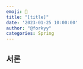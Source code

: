 ```yaml
---
emoji: 🌱
title: "[title]"
date: '2023-01-25 10:00:00'
author: "@forkyy"
categories: Spring
---
```


## 서론

```toc
```